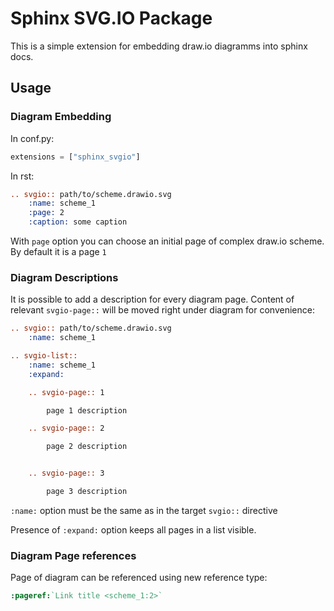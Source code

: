 # Sphinx SVG.IO Package

This is a simple extension for embedding draw.io diagramms into sphinx docs.

## Usage

### Diagram Embedding

In conf.py:
```python
extensions = ["sphinx_svgio"]
```

In rst:

```rst
.. svgio:: path/to/scheme.drawio.svg
    :name: scheme_1
    :page: 2
    :caption: some caption
```

With `page` option you can choose an initial page of complex draw.io scheme.
By default it is a page `1`


### Diagram Descriptions

It is possible to add a description for every diagram page.
Content of relevant `svgio-page::` will be moved right under diagram for convenience:

```rst
.. svgio:: path/to/scheme.drawio.svg
    :name: scheme_1

.. svgio-list::
    :name: scheme_1
    :expand:

    .. svgio-page:: 1

        page 1 description

    .. svgio-page:: 2

        page 2 description


    .. svgio-page:: 3

        page 3 description
```

`:name:` option must be the same as in the target `svgio::` directive

Presence of `:expand:` option keeps all pages in a list visible.

### Diagram Page references

Page of diagram can be referenced using new reference type:

```rst
:pageref:`Link title <scheme_1:2>`
```

